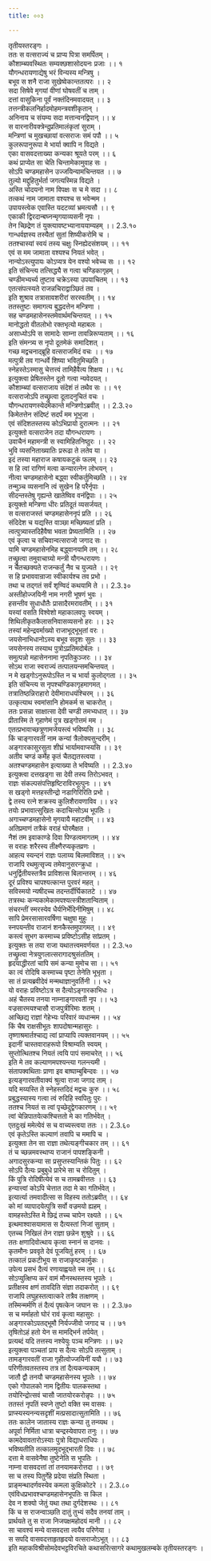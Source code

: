 ```yaml
---
title: ००३

---
```

तृतीयस्तरङ्गः ।  
ततः स वत्सराज्यं च प्राप्य पित्रा समर्पितम् ।  
कौशाम्ब्यवस्थितः सम्यक्छशासोदयनः प्रजाः ।। १  
यौगन्धरायणाद्येषु भरं विन्यस्य मन्त्रिषु ।  
बभूव स शनै राजा सुखेष्वेकान्ततत्परः ।। २  
सदा सिषेवे मृगयां वीणां घोषवतीं च ताम् ।  
दत्तां वासुकिना पूर्वं नक्तंदिनमवादयत् ।। ३  
तत्तन्त्रीकलनिर्हादमोहमन्त्रवशीकृतान् ।  
अनिनाय च संयम्य सदा मत्तान्वनद्विपान् ।। ४  
स वारनारीवक्त्रेन्दुप्रतिमालंकृतां सुराम् ।  
मन्त्रिणां च मुखच्छायां वत्सराजः समं पपौ ।। ५  
कुलरूपानुरूपा मे भार्या क्वापि न विद्यते ।  
एका वासवदत्ताख्या कन्यका श्रूयते परम् ।। ६  
कथं प्राप्येत सा चेति चिन्तामेकामुवाह सः ।  
सोऽपि चण्डमहासेन उज्जयिन्यामचिन्तयत ।। ७  
तुल्यो मद्दुहितुर्भर्ता जगत्यस्मिन्न विद्यते ।  
अस्ति चोदयनो नाम विपक्षः स च मे सदा ।। ८  
तत्कथं नाम जामाता वश्यश्च स भवेन्मम ।  
उपायस्त्वेक एवास्ति यदटव्यां भ्रमत्यसौ ।। ९  
एकाकी द्विरदान्बघ्नन्मृगयाव्यसनी नृपः ।  
तेन च्छिद्रेण तं युक्त्यावष्टभ्यानाययाम्यहम् ।। 2.3.१०  
गान्धर्वज्ञस्य तस्यैतां सुतां शिष्यीकरोमि च ।  
ततश्चास्यां स्वयं तस्य चक्षुः स्निह्येदसंशयम् ।। ११  
एवं स मम जामाता वश्यश्च नियतं भवेत् ।  
नान्योऽस्त्युपायः कोऽप्यत्र येन वश्यो भवेच्च सः ।। १२  
इति संचिन्त्य तत्सिद्ध्यै स गत्वा चण्डिकागृहम् ।  
चण्डीमभ्यर्च्य तुष्टाव चक्रेऽस्या उपयाचितम् ।। १३  
एतत्संपत्स्यते राजन्नचिराद्वाञ्छितं तव ।  
इति शुश्राव तत्रासावशरीरां सरस्वतीम् ।। १४  
ततस्तुष्टः समागत्य बुद्धदत्तेन मन्त्रिणा ।  
सह चण्डमहासेनस्तमेवार्थमचिन्तयत् ।। १५  
मानोद्धतो वीतलोभो रक्तभृत्यो महाबलः ।  
असाध्योऽपि स सामादेः साम्ना तावन्निरूप्यताम् ।। १६  
इति संमन्त्र्य स नृपो दूतमेकं समादिशत् ।  
गच्छ मद्वचनाद्ब्रूहि वत्सराजमिदं वचः ।। १७  
मत्पुत्री तव गान्धर्वे शिष्या भवितुमिच्छति ।  
स्नेहस्तेऽस्मासु चेत्तत्त्वं तामिहैवैत्य शिक्षय ।। १८  
इत्युक्त्वा प्रेषितस्तेन दूतो गत्वा न्यवेदयत् ।  
कौशाम्ब्यां वत्सराजाय संदेशं तं तथैव सः ।। १९  
वत्सराजोऽपि तच्छ्रुत्वा दूतादनुचितं वचः ।  
यौगन्धरायणस्येदमेकान्ते मन्त्रिणोऽब्रवीत् ।। 2.3.२०  
किमेतत्तेन संदिष्टं सदर्पं मम भूभुजा ।  
एवं संदिशतस्तस्य कोऽभिप्रायो दुरात्मनः ।। २१  
इत्युक्तो वत्सराजेन तदा यौगन्धरायणः ।  
उवाचैनं महामन्त्री स स्वामिहितनिष्ठुरः ।। २२  
भुवि व्यसनिताख्यातिः प्ररूढा ते लतेव या ।  
इदं तस्या महाराज कषायकटुकं फलम् ।। २३  
स हि त्वां रागिणं मत्वा कन्यारत्नेन लोभयन् ।  
नीत्वा चण्डमहासेनो बद्ध्वा स्वीकर्तुमिच्छति ।। २४  
तन्मुञ्च व्यसनानि त्वं सुखेन हि परैर्नृपाः ।  
सीदन्तस्तेषु गृह्यन्ते खातेष्विव वनंद्विपाः ।। २५  
इत्युक्तो मन्त्रिणा धीरः प्रतिदूतं व्यसर्जयत् ।  
स वत्सराजस्तं चण्डमहासेननृपं प्रति ।। २६  
संदिदेश च यद्यस्ति वाञ्छा मच्छिष्यतां प्रति ।  
त्वत्पुत्र्यास्तदिहैवैषा भवता प्रेष्यतामिति ।। २७  
एवं कृत्वा च सचिवान्वत्सराजो जगाद सः ।  
यामि चण्डमहासेनमिह बद्ध्वानयामि तम् ।। २८  
तच्छ्रुत्वा तमुवाचाग्र्यो मन्त्री यौगन्धरायणः ।  
न चैतच्छक्यते राजन्कर्तुं नैव च युज्यते ।। २९  
स हि प्रभाववान्राजा स्वीकार्यश्च तव प्रभो ।  
तथा च तद्गतं सर्वं शृण्विदं कथयामि ते ।। 2.3.३०  
अस्तीहोज्जयिनी नाम नगरी भूषणं भुवः ।  
हसन्तीव सुधाधौतैः प्रासादैरमरावतीम् ।। ३१  
यस्यां वसति विश्वेशो महाकालवपुः स्वयम् ।  
शिथिलीकृतकैलासनिवासव्यसनो हरः ।। ३२  
तस्यां महेन्द्रवर्माख्यो राजाभूद्भूभृतां वरः ।  
जयसेनाभिधानोऽस्य बभूव सदृशः सुतः ।। ३३  
जयसेनस्य तस्याथ पुत्रोऽप्रतिमदोर्बलः ।  
समुत्पन्नो महासेननामा नृपतिकुञ्जरः ।। ३४  
सोऽथ राजा स्वराज्यं तत्पालयन्समचिन्तयत् ।  
न मे खड्गोऽनुरूपोऽस्ति न च भार्या कुलोद्गता ।। ३५  
इति संचिन्त्य स नृपश्चण्डिकागृहमागमत् ।  
तत्रातिष्ठन्निराहारो देवीमाराधयंश्चिरम् ।। ३६  
उत्कृत्याथ स्वमांसानि होमकर्म स चाकरोत् ।  
ततः प्रसन्ना साक्षात्सा देवी चण्डी तमभ्यधात् ।। ३७  
प्रीतास्मि ते गृहाणेमं पुत्र खड्गोत्तमं मम ।  
एतत्प्रभावाच्छत्रूणामजेयस्त्वं भविष्यसि ।। ३८  
किं चाङ्गारवतीं नाम कन्यां त्रैलोक्यसुन्दरीम् ।  
अङ्गारकासुरसुता शीघ्रं भार्यामवाप्स्यसि ।। ३९  
अतीव चण्डं कर्मेह कृतं चैतद्यतस्त्वया ।  
अतश्चण्डमहासेन इत्याख्या ते भविष्यति ।। 2.3.४०  
इत्युक्त्वा दत्तखड्गा सा देवी तस्य तिरोऽभवत् ।  
राज्ञः संकल्पसंपत्तिहृष्टिराविरभूत्पुनः ।। ४१  
स खड्गो मत्तहस्तीन्द्रो नडागिरिरिति प्रभो ।  
द्वे तस्य रत्ने शक्रस्य कुलिशैरावणाविव ।। ४२  
तयोः प्रभावात्सुखितः कदाचित्सोऽथ भूपतिः ।  
अगाच्चण्डमहासेनो मृगयायै महाटवीम् ।। ४३  
अतिप्रमाणं तत्रैकं वराहं घोरमैक्षत ।  
नैशं तम इवाकाण्डे दिवा पिण्डत्वमागतम् ।। ४४  
स वराहः शरैरस्य तीक्ष्णैरप्यकृतव्रणः ।  
आहत्य स्यन्दनं राज्ञः पलाय्य बिलमाविशत् ।। ४५  
राजापि रथमुत्सृज्य तमेवानुसरन्क्रुधा ।  
धनुर्द्वितीयस्तत्रैव प्राविशत्स बिलान्तरम् ।। ४६  
दूरं प्रविश्य चापश्यत्कान्त पुरवरं महत् ।  
सविस्मयो न्यषीदच्च तदन्तर्दीर्घिकातटे ।। ४७  
तत्रस्थः कन्यकामेकामपश्यत्स्त्रीशतान्विताम् ।  
संचरन्तीं स्मरस्येव धैर्यनिर्भेदिनीमिषुम् ।। ४८  
सापि प्रेमरसासारवर्षिणा चक्षुषा मुहुः ।  
स्नपयन्तीव राजानं शनकैस्तमुपागमत् ।। ४९  
कस्त्वं सुभग कस्माच्च प्रविष्टोऽसीह सांप्रतम् ।  
इत्युक्तः स तया राजा यथातत्त्वमवर्णयत ।। 2.3.५०  
तच्छ्रुत्वा नेत्रयुगलात्सरागादश्रुसंततिम् ।  
हृदयाद्धीरतां चापि समं कन्या मुमोच सा ।। ५१  
का त्वं रोदिषि कस्माच्च पृष्टा तेनेति भूभृता ।  
सा तं प्रत्यब्रवीदेवं मन्मथाज्ञानुवर्तिनी ।। ५२  
यो वराहः प्रविष्टोऽत्र स दैत्योऽङ्गारकाभिधः ।  
अहं चैतस्य तनया नाम्नाङ्गारवती नृप ।। ५३  
वज्रसारमयश्चासौ राजपुत्रीरिमाः शतम् ।  
आच्छिद्य राज्ञां गेहेभ्यः परिवारं व्यधान्मम ।। ५४  
किं चैष राक्षसीभूतः शापदोषान्महासुरः ।  
तृष्णाश्रमार्तश्चाद्य त्वां प्राप्यापि त्यक्तवानयम् ।। ५५  
इदानीं चास्तवाराहरूपो विश्राम्यति स्वयम् ।  
सुप्तोत्थितश्च नियतं त्वयि पापं समाचरेत् ।। ५६  
इति मे तव कल्याणमपश्यन्त्या गलन्त्यमी ।  
संतापक्वथिताः प्राणा इव बाष्पाम्बुबिन्दवः ।। ५७  
इत्यङ्गारवतीवाक्यं श्रुत्वा राजा जगाद ताम् ।  
यदि मय्यस्ति ते स्नेहस्तदिदं मद्वचः कुरु ।। ५८  
प्रबुद्धस्यास्य गत्वा त्वं रुदिहि स्वपितुः पुरः ।  
ततश्च नियतं स त्वां पृच्छेदुद्वेगकारणम् ।। ५९  
त्वां चेन्निपातयेत्कश्चित्ततो मे का गतिर्भवेत् ।  
एतदुःखं ममेत्येवं स च वाच्यस्त्वया ततः ।। 2.3.६०  
एवं कृतेऽस्ति कल्याणं तवापि च ममापि च ।  
इत्युक्ता तेन सा राज्ञा तथेत्यङ्गीचकार तम् ।। ६१  
तं च च्छन्नमवस्थाप्य राजानं पापशङ्किनी ।  
अगादसुरकन्या सा प्रसुप्तस्यान्तिकं पितुः ।। ६२  
सोऽपि दैत्यः प्रबुबुधे प्रारेभे सा च रोदितुम् ।  
किं पुत्रि रोदिषीत्येवं स च तामब्रवीत्ततः ।। ६३  
हन्यात्त्वां कोऽपि चेत्तात तदा मे का गतिर्भवेत् ।  
इत्यार्त्या तमवादीत्सा स विहस्य ततोऽब्रवीत् ।। ६४  
को मां व्यापादयेत्पुत्रि सर्वो वज्रमयो ह्यहम् ।  
वामहस्तेऽस्ति मे छिद्रं तच्च चापेन रक्ष्यते ।। ६५  
इत्थमाश्वासयामास स दैत्यस्तां निजां सुताम् ।  
एतच्च निखिलं तेन राज्ञा छन्नेन शुश्रुवे ।। ६६  
ततः क्षणादिवोत्थाय कृत्वा स्नानं स दानवः ।  
कृतमौनः प्रववृते देवं पूजयितुं हरम् ।। ६७  
तत्कालं प्रकटीभूय स राजाकृष्टकार्मुकः ।  
उपेत्य प्रसभं दैत्यं रणायाह्वयते स्म तम् ।। ६८  
सोऽप्युत्क्षिप्य करं वामं मौनस्थस्तस्य भूपतेः ।  
प्रतीक्षस्व क्षणं तावदिति संज्ञा तदाकरोत् ।। ६९  
राजापि लघुहस्तत्वात्करे तत्रैव तत्क्षणम् ।  
तस्मिन्मर्मणि तं दैत्यं पृषत्केन जघान सः ।। 2.3.७०  
स च मर्माहतो घोरं रावं कृत्वा महासुरः ।  
अङ्गारकोऽपतद्भूमौ निर्यज्जीवो जगाद च ।। ७१  
तृषितोऽहं हतो येन स मामद्भिर्न तर्पयेत् ।  
प्रत्यब्दं यदि तत्तस्य नश्येयुः पञ्च मन्त्रिणः ।। ७२  
इत्युक्त्वा पञ्चतां प्राप स दैत्यः सोऽपि तत्सुताम् ।  
तामङ्गारवतीं राजा गृहीत्वोज्जयिनीं ययौ ।। ७३  
परिणीतवतस्तस्य तत्र तां दैत्यकन्यकाम् ।  
जातौ द्वौ तनयौ चण्डमहासेनस्य भूपतेः ।। ७४  
एको गोपालको नाम द्वितीयः पालकस्तथा ।  
तयोरिन्द्रोत्सवं चासौ जातयोरकरोन्नृपः ।। ७५  
ततस्तं नृपतिं स्वप्ने तुष्टो वक्ति स्म वासवः ।  
प्राप्स्यस्यनन्यसदृशीं मत्प्रसादात्सुतामिति ।। ७६  
ततः कालेन जातास्य राज्ञः कन्या तु तन्व्यथ ।  
अपूर्वा निर्मिता धात्रा चन्द्रस्येवापरा तनुः ।। ७७  
कामदेवावतारोऽस्याः पुत्रो विद्याधराधिपः ।  
भविष्यतीति तत्कालमुदभूद्भारती दिवः ।। ७८  
दत्ता मे वासवेनैषा तुष्टेनेति स भूपतिः ।  
नाम्ना वासवदत्तां तां तनयामकरोत्तदा ।। ७९  
सा च तस्य पितुर्गेहे प्रदेया संप्रति स्थिता ।  
प्राङ्मन्थादर्णवस्येव कमला कुक्षिकोटरे ।। 2.3.८०  
एवंविधप्रभावश्चण्डमहासेनभूपतिः स किल ।  
देव न शक्यो जेतुं यथा तथा दुर्गदेशस्थः ।। ८१  
किं च स राजन्वाञ्छति दातुं तुभ्यं सदैव तनयां ताम् ।  
प्रार्थयते तु स राजा निजपक्षमहोदयं मानी ।। ८२  
सा चावश्यं मन्ये वासवदत्ता त्वयैव परिणेया ।  
स सपदि वासवदत्ताहृतहृदयो वत्सराजोऽभूत् ।। ८३  
इति महाकविश्रीसोमदेवभट्टविरचिते कथासरित्सागरे कथामुखलम्बके तृतीयस्तरङ्गः ।